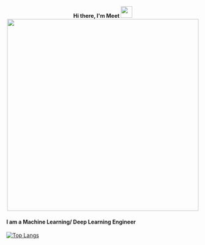 <div align='center'>  <strong> Hi there, I'm Meet </strong><img src="https://raw.githubusercontent.com/MartinHeinz/MartinHeinz/master/wave.gif" width="30px"> </div>
<div align="center">
  <img align="center" src="https://media.giphy.com/media/AFdcYElkoNAUE/giphy.gif" width="500px">
</div>

#### I am a Machine Learning/ Deep Learning Engineer

[![Top Langs](https://github-readme-stats.vercel.app/api/top-langs/?username=OriginalMeet&layout=compact)](https://github.com/OriginalMeet/github-readme-stats)

<!--
**OriginalMeet/OriginalMeet** is a ✨ _special_ ✨ repository because its `README.md` (this file) appears on your GitHub profile.

Here are some ideas to get you started:

- 🔭 I’m currently working on ...
- 🌱 I’m currently learning ...
- 👯 I’m looking to collaborate on ...
- 🤔 I’m looking for help with ...
- 💬 Ask me about ...
- 📫 How to reach me: ...
- 😄 Pronouns: ...
- ⚡ Fun fact: ...

-->

